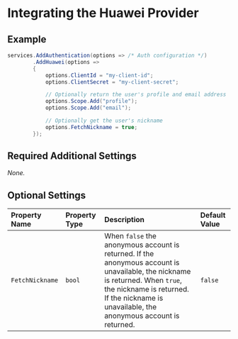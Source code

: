 # Integrating the Huawei Provider

## Example

```csharp
services.AddAuthentication(options => /* Auth configuration */)
        .AddHuawei(options =>
        {
            options.ClientId = "my-client-id";
            options.ClientSecret = "my-client-secret";

            // Optionally return the user's profile and email address
            options.Scope.Add("profile");
            options.Scope.Add("email");

            // Optionally get the user's nickname
            options.FetchNickname = true;
        });
```

## Required Additional Settings

_None._

## Optional Settings

| Property Name | Property Type | Description | Default Value |
|:--|:--|:--|:--|
| `FetchNickname` | `bool` | When `false` the anonymous account is returned. If the anonymous account is unavailable, the nickname is returned. When `true`, the nickname is returned. If the nickname is unavailable, the anonymous account is returned. | `false` |
